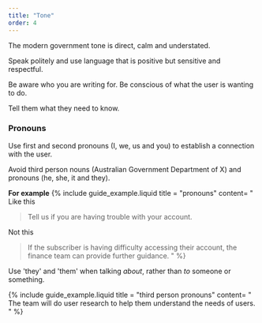 ```yaml
---
title: "Tone"
order: 4
---
```


The modern government tone is direct, calm and understated.

Speak politely and use language that is positive but sensitive and respectful.

Be aware who you are writing for. Be conscious of what the user is wanting to do.

Tell them what they need to know.

### Pronouns

Use first and second pronouns (I, we, us and you) to establish a connection with the user.

Avoid third person nouns (Australian Government Department of X) and pronouns (he, she, it and they).

**For example**
{% include guide_example.liquid
  title = "pronouns"
  content= "
Like this

> Tell us if you are having trouble with your account.

Not this

> If the subscriber is having difficulty accessing their account, the finance team can provide further guidance.
"
%}

Use 'they' and 'them' when talking *about*, rather than *to* someone or something.

{% include guide_example.liquid
  title = "third person pronouns"
  content= "
The team will do user research to help them understand the needs of users.
"
%}
